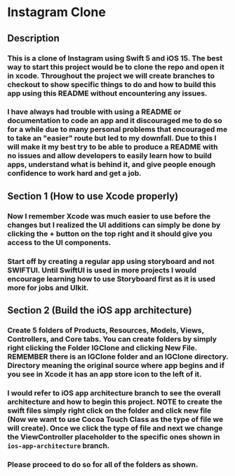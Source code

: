 # Instagram Clone
## Description
### This is a clone of Instagram using Swift 5 and iOS 15. The best way to start this project would be to clone the repo and open it in xcode. Throughout the project we will create branches to checkout to show specific things to do and how to build this app using this README without encountering any issues.
### I have always had trouble with using a README or documentation to code an app and it discouraged me to do so for a while due to many personal problems that encouraged me to take an "easier" route but led to my downfall. Due to this I will make it my best try to be able to produce a README with no issues and allow developers to easily learn how to build apps, understand what is behind it, and give people enough confidence to work hard and get a job. 
## Section 1 (How to use Xcode properly)
### Now I remember Xcode was much easier to use before the changes but I realized the UI additions can simply be done by clicking the + button on the top right and it should give you access to the UI components.
### Start off by creating a regular app using storyboard and not SWIFTUI. Until SwiftUI is used in more projects I would encourage learning how to use Storyboard first as it is used more for jobs and UIkit.
## Section 2 (Build the iOS app architecture)
### Create 5 folders of Products, Resources, Models, Views, Controllers, and Core tabs. You can create folders by simply right clicking the Folder IGClone and clicking New File. REMEMBER there is an IGClone folder and an IGClone directory. Directory meaning the original source where app begins and if you see in Xcode it has an app store icon to the left of it.
### I would refer to iOS app architecture branch to see the overall architecture and how to begin this project. NOTE to create the swift files simply right click on the folder and click new file (Now we want to use Cocoa Touch Class as the type of file we will create). Once we click the type of file and next we change the ViewController placeholder to the specific ones shown in `ios-app-architecture` branch.
### Please proceed to do so for all of the folders as shown.

